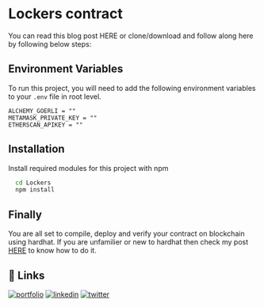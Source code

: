 
# Lockers contract

You can read this blog post HERE or clone/download and follow along here by following below steps:  


## Environment Variables

To run this project, you will need to add the following environment variables to your `.env` file in root level.

`ALCHEMY_GOERLI = ""`  
`METAMASK_PRIVATE_KEY = ""`  
`ETHERSCAN_APIKEY = ""`  


## Installation

Install required modules for this project with npm

```bash
  cd Lockers
  npm install
```
    
## Finally

You are all set to compile, deploy and verify your contract on blockchain using hardhat. If you are unfamilier or new to hardhat then check my post [HERE](https://medium.com/@preetham.web3/basic-solidity-smart-contract-using-hardhat-for-beginners-dcba1af1689d) to know how to do it.

## 🔗 Links
[![portfolio](https://img.shields.io/badge/my_portfolio-000?style=for-the-badge&logo=ko-fi&logoColor=white)](https://medium.com/@preetham.web3)
[![linkedin](https://img.shields.io/badge/linkedin-0A66C2?style=for-the-badge&logo=linkedin&logoColor=white)](https://www.linkedin.com/in/enjamury-preetham-6989041b1/)
[![twitter](https://img.shields.io/badge/twitter-1DA1F2?style=for-the-badge&logo=twitter&logoColor=white)](https://twitter.com/PreethamWeb3)

